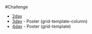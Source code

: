 #Challenge

- [2day](https://repl.it/@birdmoon/challenge-2day)
- [3day](https://repl.it/@birdmoon/3day) - Poster (grid-template-column)
- [4day](https://repl.it/@birdmoon/4day) - Poster (grid-template)
